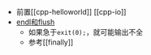 - 前置[[cpp-helloworld]] [[cpp-io]]
- [endl和flush](https://www.apiref.com/cpp-zh/cpp/io/manip/flush.html)
  - 如果急于`exit(0);`，就可能输出不全
  - 参考[[finally]]